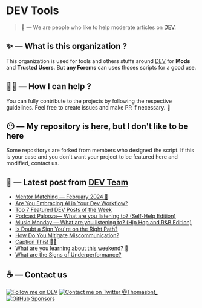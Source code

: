 # DEV Tools

> 🔧 — We are people who like to help moderate articles on [DEV](https://dev.to).

## ✨ — What is this organization ?

This organization is used for tools and others stuffs around [DEV](https://dev.to) for **Mods** and **Trusted Users**. But __any Forems__ can uses thoses scripts for a good use.


## 💪🏼 — How I can help ?

You can fully contribute to the projects by following the respective guidelines. Feel free to create issues and make PR if necessary. 🎉

## 😶 — My repository is here, but I don't like to be here

Some repositorys are forked from members who designed the script. If this is your case and you don't want your project to be featured here and modified, contact us.

## 📝 — Latest post from [DEV Team](https://dev.to/devteam)

<!-- BLOG-POST-LIST:START -->
- [Mentor Matching — February 2024 🤝](https://dev.to/devteam/mentor-matching-monthly-4ann)
- [Are You Embracing AI in Your Dev Workflow?](https://dev.to/devteam/are-you-embracing-ai-inyour-dev-workflow-5dbb)
- [Top 7 Featured DEV Posts of the Week](https://dev.to/devteam/top-7-featured-dev-posts-of-the-week-4bmh)
- [Podcast Palooza— What are you listening to? &lpar;Self-Help Edition&rpar;](https://dev.to/devteam/podcast-palooza-what-are-you-listening-to-self-help-edition-1f04)
- [Music Monday — What are you listening to? &lpar;Hip Hop and R&amp;B Edition&rpar;](https://dev.to/devteam/music-monday-what-are-you-listening-to-hip-hop-and-rb-edition-2aif)
- [Is Doubt a Sign You&#39;re on the Right Path?](https://dev.to/devteam/is-doubt-a-sign-youre-on-the-right-path-5709)
- [How Do You Mitigate Miscommunication?](https://dev.to/devteam/how-do-you-mitigate-miscommunication-3bhl)
- [Caption This! 🤔💭](https://dev.to/devteam/caption-this-4bgm)
- [What are you learning about this weekend? 🧠](https://dev.to/devteam/what-are-you-learning-about-this-weekend-3d2o)
- [What are the Signs of Underperformance?](https://dev.to/devteam/what-are-the-signs-of-underperformance-2gh4)
<!-- BLOG-POST-LIST:END -->


## ☕ — Contact us

[![Follow me on DEV](https://img.shields.io/badge/dev.to-%2308090A.svg?&style=for-the-badge&logo=dev.to&logoColor=white&alt=devto)](https://dev.to/thomasbnt)
[![Contact me on Twitter @Thomasbnt_](https://img.shields.io/badge/Contact%20me%20on%20Twitter-%231DA1F2.svg?&style=for-the-badge&logo=twitter&logoColor=white&alt=twitter)](https://twitter.com/messages/1142357270-1142357270?text=Hello,%20I%20contact%20you%20from%20devtotools%20&recipient_id=1142357270) [![GitHub Sponsors](https://img.shields.io/badge/Sponsor%20me-%23EA54AE.svg?&style=for-the-badge&logo=github-sponsors&logoColor=white)](https://github.com/sponsors/thomasbnt)


